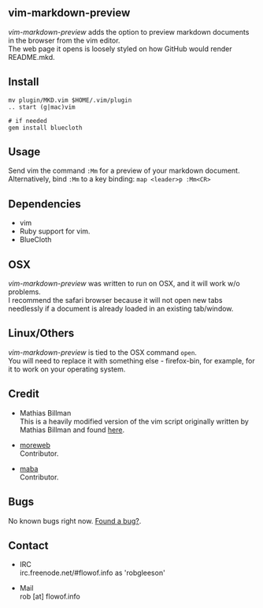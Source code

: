 ## vim-markdown-preview

_vim-markdown-preview_ adds the option to preview markdown documents in the 
browser from the vim editor.  
The web page it opens is loosely styled on how GitHub would render README.mkd.

## Install

    mv plugin/MKD.vim $HOME/.vim/plugin
    .. start (g|mac)vim

    # if needed
    gem install bluecloth

## Usage

Send vim the command `:Mm` for a preview of your markdown document.  
Alternatively, bind `:Mm` to a key binding: 
`map <leader>p :Mm<CR>` 


## Dependencies

* vim
* Ruby support for vim.
* BlueCloth

## OSX

_vim-markdown-preview_ was written to run on OSX, and it will work w/o 
problems.  
I recommend the safari browser because it will not open new tabs needlessly 
if a document is already loaded in an existing tab/window.

## Linux/Others

_vim-markdown-preview_ is tied to the OSX command `open`.  
You will need to replace it with something else - firefox-bin, for example, 
for it to work on your operating system.

## Credit

* Mathias Billman  
  This is a heavily modified version of the vim script originally written by
  Mathias Billman and found 
  [here](http://mathias-biilmann.net/2009/1/markdown-preview-in-vim).

* [moreweb](http://github.com/moreweb)  
  Contributor.  

* [maba](http://github.com/maba)  
  Contributor. 


## Bugs

No known bugs right now. 
[Found a bug?](http://github.com/robgleeson/vim-markdown-preview/issues).

## Contact

* IRC  
  irc.freenode.net/#flowof.info as 'robgleeson'

* Mail  
  rob [at] flowof.info


